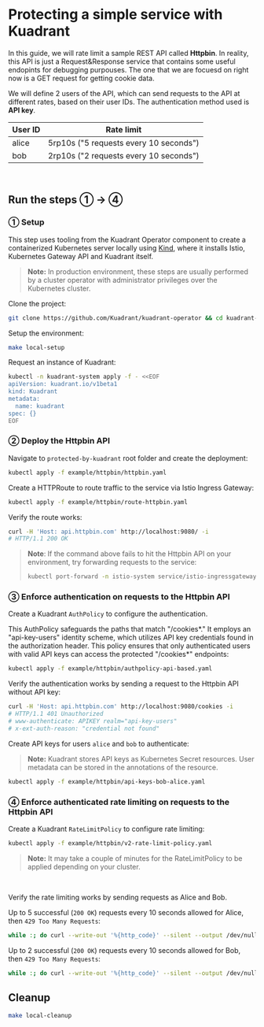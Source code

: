 # Protecting a simple service with Kuadrant

In this guide, we will rate limit a sample REST API called **Httpbin**. In reality, this API is just a Request&Response service that contains some useful endopints for debugging purpouses. The one that we are focuesd on right now is a GET request for getting cookie data.

We will define 2 users of the API, which can send requests to the API at different rates, based on their user IDs. The authentication method used is **API key**.

| User ID | Rate limit                             |
|---------|----------------------------------------|
| alice   | 5rp10s ("5 requests every 10 seconds") |
| bob     | 2rp10s ("2 requests every 10 seconds") |

<br/>

## Run the steps ① → ④

### ① Setup

This step uses tooling from the Kuadrant Operator component to create a containerized Kubernetes server locally using [Kind](https://kind.sigs.k8s.io),
where it installs Istio, Kubernetes Gateway API and Kuadrant itself.

> **Note:** In production environment, these steps are usually performed by a cluster operator with administrator privileges over the Kubernetes cluster.

Clone the project:

```sh
git clone https://github.com/Kuadrant/kuadrant-operator && cd kuadrant-operator
```

Setup the environment:

```sh
make local-setup
```

Request an instance of Kuadrant:

```sh
kubectl -n kuadrant-system apply -f - <<EOF
apiVersion: kuadrant.io/v1beta1
kind: Kuadrant
metadata:
  name: kuadrant
spec: {}
EOF
```

### ② Deploy the Httpbin API
Navigate to `protected-by-kuadrant` root folder and create the deployment:

```sh
kubectl apply -f example/httpbin/httpbin.yaml
```

Create a HTTPRoute to route traffic to the service via Istio Ingress Gateway:

```sh
kubectl apply -f example/httpbin/route-httpbin.yaml
```

Verify the route works:

```sh
curl -H 'Host: api.httpbin.com' http://localhost:9080/ -i
# HTTP/1.1 200 OK
```

> **Note**: If the command above fails to hit the Httpbin API on your environment, try forwarding requests to the service:
>
> ```sh
> kubectl port-forward -n istio-system service/istio-ingressgateway 9080:80 2>&1 >/dev/null &
> ```

### ③ Enforce authentication on requests to the Httpbin API

Create a Kuadrant `AuthPolicy` to configure the authentication. 

This AuthPolicy safeguards the paths that match "/cookies*." It employs an "api-key-users" identity scheme, which utilizes API key credentials found in the authorization header. This policy ensures that only authenticated users with valid API keys can access the protected "/cookies*" endpoints:
```sh
kubectl apply -f example/httpbin/authpolicy-api-based.yaml
```

Verify the authentication works by sending a request to the Httpbin API without API key:

```sh
curl -H 'Host: api.httpbin.com' http://localhost:9080/cookies -i
# HTTP/1.1 401 Unauthorized
# www-authenticate: APIKEY realm="api-key-users"
# x-ext-auth-reason: "credential not found"
```

Create API keys for users `alice` and `bob` to authenticate:

> **Note:** Kuadrant stores API keys as Kubernetes Secret resources. User metadata can be stored in the annotations of the resource.

```sh
kubectl apply -f example/httpbin/api-keys-bob-alice.yaml
```

### ④ Enforce authenticated rate limiting on requests to the Httpbin API

Create a Kuadrant `RateLimitPolicy` to configure rate limiting:

```sh
kubectl apply -f example/httpbin/v2-rate-limit-policy.yaml
```

> **Note:** It may take a couple of minutes for the RateLimitPolicy to be applied depending on your cluster.

<br/>

Verify the rate limiting works by sending requests as Alice and Bob.

Up to 5 successful (`200 OK`) requests every 10 seconds allowed for Alice, then `429 Too Many Requests`:

```sh
while :; do curl --write-out '%{http_code}' --silent --output /dev/null -H 'Authorization: APIKEY IAMBOB' -H 'Host: api.httpbin.com' http://localhost:9080/cookies | egrep --color "\b(429)\b|$"; sleep 1; done
```

Up to 2 successful (`200 OK`) requests every 10 seconds allowed for Bob, then `429 Too Many Requests`:

```sh
while :; do curl --write-out '%{http_code}' --silent --output /dev/null -H 'Authorization: APIKEY IAMALICE' -H 'Host: api.httpbin.com' http://localhost:9080/cookies | egrep --color "\b(429)\b|$"; sleep 1; done
```

## Cleanup

```sh
make local-cleanup
```
